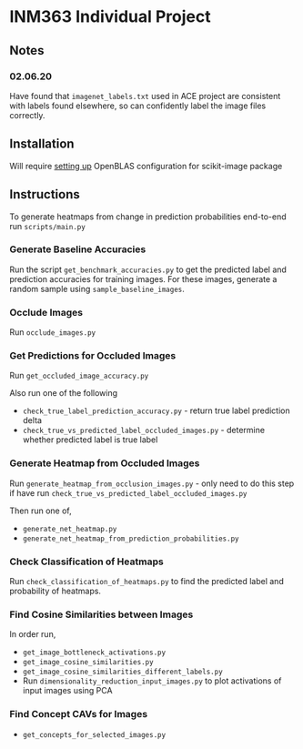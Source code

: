 # INM363 Individual Project

## Notes

### 02.06.20

Have found that `imagenet_labels.txt` used in ACE project are consistent with labels found elsewhere, so can confidently label the image files correctly.

## Installation

Will require [setting up](https://stackoverflow.com/questions/11443302/compiling-numpy-with-openblas-integration) OpenBLAS configuration for scikit-image package

## Instructions

To generate heatmaps from change in prediction probabilities end-to-end run `scripts/main.py`

### Generate Baseline Accuracies

Run the script `get_benchmark_accuracies.py` to get the predicted label and prediction accuracies for training images. For these images, generate a random sample using `sample_baseline_images`.

### Occlude Images

Run `occlude_images.py`

### Get Predictions for Occluded Images

Run `get_occluded_image_accuracy.py`

Also run one of the following
* `check_true_label_prediction_accuracy.py` - return true label prediction delta
* `check_true_vs_predicted_label_occluded_images.py` - determine whether predicted label is true label

### Generate Heatmap from Occluded Images

Run `generate_heatmap_from_occlusion_images.py` - only need to do this step if have run `check_true_vs_predicted_label_occluded_images.py`

Then run one of,
* `generate_net_heatmap.py`
* `generate_net_heatmap_from_prediction_probabilities.py`

### Check Classification of Heatmaps

Run `check_classification_of_heatmaps.py` to find the predicted label and probability of heatmaps.

### Find Cosine Similarities between Images

In order run,
* `get_image_bottleneck_activations.py`
* `get_image_cosine_similarities.py`
* `get_image_cosine_similarities_different_labels.py`
* Run `dimensionality_reduction_input_images.py` to plot activations of input images using PCA

### Find Concept CAVs for Images

* `get_concepts_for_selected_images.py`
<!-- TODO: get bottleneck activations for concepts -->